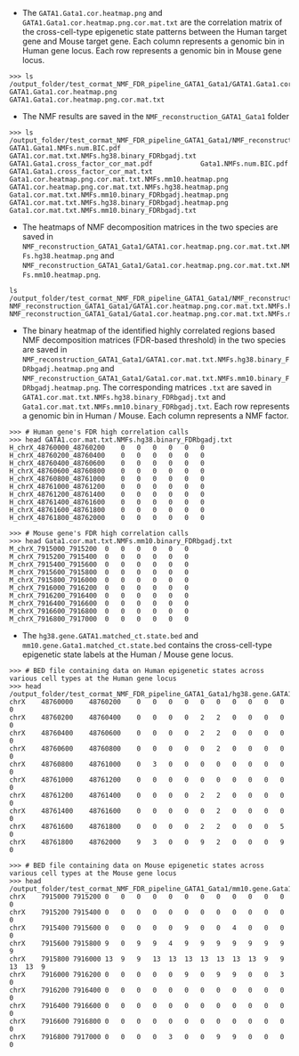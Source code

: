- The `GATA1.Gata1.cor.heatmap.png` and `GATA1.Gata1.cor.heatmap.png.cor.mat.txt` are the correlation matrix of the cross-cell-type epigenetic state patterns between the Human target gene and Mouse target gene. Each column represents a genomic bin in Human gene locus. Each row represents a genomic bin in Mouse gene locus.
```
>>> ls /output_folder/test_cormat_NMF_FDR_pipeline_GATA1_Gata1/GATA1.Gata1.cor.heatmap.png*
GATA1.Gata1.cor.heatmap.png		GATA1.Gata1.cor.heatmap.png.cor.mat.txt
```

- The NMF results are saved in the `NMF_reconstruction_GATA1_Gata1` folder
```
>>> ls /output_folder/test_cormat_NMF_FDR_pipeline_GATA1_Gata1/NMF_reconstruction_GATA1_Gata1
GATA1.Gata1.NMFs.num.BIC.pdf				GATA1.cor.mat.txt.NMFs.hg38.binary_FDRbgadj.txt
GATA1.Gata1.cross_factor_cor_mat.pdf			Gata1.NMFs.num.BIC.pdf
GATA1.Gata1.cross_factor_cor_mat.txt			Gata1.cor.heatmap.png.cor.mat.txt.NMFs.mm10.heatmap.png
GATA1.cor.heatmap.png.cor.mat.txt.NMFs.hg38.heatmap.png	Gata1.cor.mat.txt.NMFs.mm10.binary_FDRbgadj.heatmap.png
GATA1.cor.mat.txt.NMFs.hg38.binary_FDRbgadj.heatmap.png	Gata1.cor.mat.txt.NMFs.mm10.binary_FDRbgadj.txt
```

- The heatmaps of NMF decomposition matrices in the two species are saved in `NMF_reconstruction_GATA1_Gata1/GATA1.cor.heatmap.png.cor.mat.txt.NMFs.hg38.heatmap.png` and `NMF_reconstruction_GATA1_Gata1/Gata1.cor.heatmap.png.cor.mat.txt.NMFs.mm10.heatmap.png`. 
```
ls /output_folder/test_cormat_NMF_FDR_pipeline_GATA1_Gata1/NMF_reconstruction_GATA1_Gata1/*.cor.heatmap.png.cor.mat.txt.NMFs.*png 
NMF_reconstruction_GATA1_Gata1/GATA1.cor.heatmap.png.cor.mat.txt.NMFs.hg38.heatmap.png
NMF_reconstruction_GATA1_Gata1/Gata1.cor.heatmap.png.cor.mat.txt.NMFs.mm10.heatmap.png
```

- The binary heatmap of the identified highly correlated regions based NMF decomposition matrices (FDR-based threshold) in the two species are saved in `NMF_reconstruction_GATA1_Gata1/GATA1.cor.mat.txt.NMFs.hg38.binary_FDRbgadj.heatmap.png` and `NMF_reconstruction_GATA1_Gata1/Gata1.cor.mat.txt.NMFs.mm10.binary_FDRbgadj.heatmap.png`. The corresponding matrices `.txt` are saved in `GATA1.cor.mat.txt.NMFs.hg38.binary_FDRbgadj.txt` and `Gata1.cor.mat.txt.NMFs.mm10.binary_FDRbgadj.txt`. Each row represents a genomic bin in Human / Mouse. Each column represents a NMF factor.
```
>>> # Human gene's FDR high correlation calls
>>> head GATA1.cor.mat.txt.NMFs.hg38.binary_FDRbgadj.txt
H_chrX_48760000_48760200	0	0	0	0	0	0
H_chrX_48760200_48760400	0	0	0	0	0	0
H_chrX_48760400_48760600	0	0	0	0	0	0
H_chrX_48760600_48760800	0	0	0	0	0	0
H_chrX_48760800_48761000	0	0	0	0	0	0
H_chrX_48761000_48761200	0	0	0	0	0	0
H_chrX_48761200_48761400	0	0	0	0	0	0
H_chrX_48761400_48761600	0	0	0	0	0	0
H_chrX_48761600_48761800	0	0	0	0	0	0
H_chrX_48761800_48762000	0	0	0	0	0	0
```
```
>>> # Mouse gene's FDR high correlation calls
>>> head Gata1.cor.mat.txt.NMFs.mm10.binary_FDRbgadj.txt 
M_chrX_7915000_7915200	0	0	0	0	0	0
M_chrX_7915200_7915400	0	0	0	0	0	0
M_chrX_7915400_7915600	0	0	0	0	0	0
M_chrX_7915600_7915800	0	0	0	0	0	0
M_chrX_7915800_7916000	0	0	0	0	0	0
M_chrX_7916000_7916200	0	0	0	0	0	0
M_chrX_7916200_7916400	0	0	0	0	0	0
M_chrX_7916400_7916600	0	0	0	0	0	0
M_chrX_7916600_7916800	0	0	0	0	0	0
M_chrX_7916800_7917000	0	0	0	0	0	0
```

- The `hg38.gene.GATA1.matched_ct.state.bed` and `mm10.gene.Gata1.matched_ct.state.bed` contains the cross-cell-type epigenetic state labels at the Human / Mouse gene locus. 
```
>>> # BED file containing data on Human epigenetic states across various cell types at the Human gene locus
>>> head /output_folder/test_cormat_NMF_FDR_pipeline_GATA1_Gata1/hg38.gene.GATA1.matched_ct.state.bed
chrX	48760000	48760200	0	0	0	0	0	0	0	0	0	0	0
chrX	48760200	48760400	0	0	0	0	2	2	0	0	0	0	0
chrX	48760400	48760600	0	0	0	0	2	2	0	0	0	0	0
chrX	48760600	48760800	0	0	0	0	0	2	0	0	0	0	0
chrX	48760800	48761000	0	3	0	0	0	0	0	0	0	0	0
chrX	48761000	48761200	0	0	0	0	0	0	0	0	0	0	0
chrX	48761200	48761400	0	0	0	0	2	2	0	0	0	0	0
chrX	48761400	48761600	0	0	0	0	0	2	0	0	0	0	0
chrX	48761600	48761800	0	0	0	0	2	2	0	0	0	5	0
chrX	48761800	48762000	9	3	0	0	9	2	0	0	0	9	0
```
```
>>> # BED file containing data on Mouse epigenetic states across various cell types at the Mouse gene locus
>>> head /output_folder/test_cormat_NMF_FDR_pipeline_GATA1_Gata1/mm10.gene.Gata1.matched_ct.state.bed 
chrX	7915000	7915200	0	0	0	0	0	0	0	0	0	0	0	0	0
chrX	7915200	7915400	0	0	0	0	0	0	0	0	0	0	0	0	0
chrX	7915400	7915600	0	0	0	0	0	9	0	0	4	0	0	0	0
chrX	7915600	7915800	9	0	9	9	4	9	9	9	9	9	9	9	9
chrX	7915800	7916000	13	9	9	13	13	13	13	13	13	13	9	9	13	13	9
chrX	7916000	7916200	0	0	0	0	0	9	0	9	9	0	0	3	0
chrX	7916200	7916400	0	0	0	0	0	0	0	0	0	0	0	0	0
chrX	7916400	7916600	0	0	0	0	0	0	0	0	0	0	0	0	0
chrX	7916600	7916800	0	0	0	0	0	0	0	0	0	0	0	0	0
chrX	7916800	7917000	0	0	0	0	3	0	0	9	9	0	0	0	0
```




